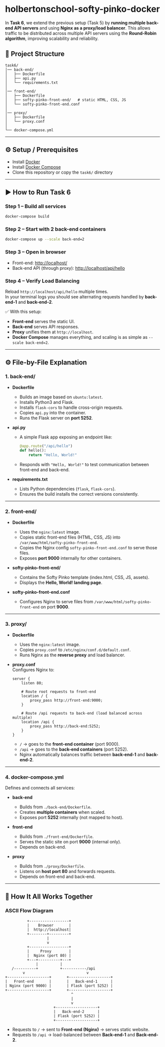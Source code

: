 # holbertonschool-softy-pinko-docker

In **Task 6**, we extend the previous setup (Task 5) by **running multiple back-end API servers** and using **Nginx as a proxy/load balancer**. This allows traffic to be distributed across multiple API servers using the **Round-Robin algorithm**, improving scalability and reliability.

## 📂 Project Structure

```
task6/
│── back-end/
│   ├── Dockerfile
│   ├── api.py
│   └── requirements.txt
│
│── front-end/
│   ├── Dockerfile
│   ├── softy-pinko-front-end/   # static HTML, CSS, JS
│   └── softy-pinko-front-end.conf
│
│── proxy/
│   ├── Dockerfile
│   └── proxy.conf
│
└── docker-compose.yml
```

---

## ⚙️ Setup / Prerequisites

- Install [Docker](https://docs.docker.com/get-docker/)
- Install [Docker Compose](https://docs.docker.com/compose/install/)
- Clone this repository or copy the `task6/` directory

---

## ▶️ How to Run Task 6

### Step 1 – Build all services

```bash
docker-compose build
```

### Step 2 – Start with 2 back-end containers

```bash
docker-compose up --scale back-end=2
```

### Step 3 – Open in browser

- Front-end: [http://localhost/](http://localhost/)
- Back-end API (through proxy): [http://localhost/api/hello](http://localhost/api/hello)

### Step 4 – Verify Load Balancing

Reload `http://localhost/api/hello` multiple times.  
In your terminal logs you should see alternating requests handled by **back-end-1** and **back-end-2**.

✅ With this setup:

- **Front-end** serves the static UI.
- **Back-end** serves API responses.
- **Proxy** unifies them at `http://localhost`.
- **Docker Compose** manages everything, and scaling is as simple as `--scale back-end=2`.

---

## ⚙️ File-by-File Explanation

### 1. **back-end/**

- **Dockerfile**
  - Builds an image based on `ubuntu:latest`.
  - Installs Python3 and Flask.
  - Installs `flask-cors` to handle cross-origin requests.
  - Copies `api.py` into the container.
  - Runs the Flask server on **port 5252**.

- **api.py**
  - A simple Flask app exposing an endpoint like:
    ```python
    @app.route("/api/hello")
    def hello():
        return "Hello, World!"
    ```
  - Responds with `"Hello, World!"` to test communication between front-end and back-end.

- **requirements.txt**
  - Lists Python dependencies (`flask`, `flask-cors`).
  - Ensures the build installs the correct versions consistently.

---

### 2. **front-end/**

- **Dockerfile**
  - Uses the `nginx:latest` image.
  - Copies static front-end files (HTML, CSS, JS) into `/var/www/html/softy-pinko-front-end`.
  - Copies the Nginx config `softy-pinko-front-end.conf` to serve those files.
  - Exposes **port 9000** internally for other containers.

- **softy-pinko-front-end/**
  - Contains the Softy Pinko template (index.html, CSS, JS, assets).
  - Displays the **Hello, World! landing page**.

- **softy-pinko-front-end.conf**
  - Configures Nginx to serve files from `/var/www/html/softy-pinko-front-end` on port **9000**.

---

### 3. **proxy/**

- **Dockerfile**
  - Uses the `nginx:latest` image.
  - Copies `proxy.conf` to `/etc/nginx/conf.d/default.conf`.
  - Runs Nginx as the **reverse proxy** and load balancer.

- **proxy.conf**  
  Configures Nginx to:

  ```nginx
  server {
      listen 80;

      # Route root requests to front-end
      location / {
          proxy_pass http://front-end:9000;
      }

      # Route /api requests to back-end (load balanced across multiple)
      location /api {
          proxy_pass http://back-end:5252;
      }
  }
  ```

  - `/` → goes to the **front-end container** (port 9000).
  - `/api` → goes to the **back-end containers** (port 5252).
  - Nginx automatically balances traffic between **back-end-1** and **back-end-2**.

---

### 4. **docker-compose.yml**

Defines and connects all services:

- **back-end**
  - Builds from `./back-end/Dockerfile`.
  - Creates **multiple containers** when scaled.
  - Exposes port **5252** internally (not mapped to host).

- **front-end**
  - Builds from `./front-end/Dockerfile`.
  - Serves the static site on port **9000** (internal only).
  - Depends on back-end.

- **proxy**
  - Builds from `./proxy/Dockerfile`.
  - Listens on **host port 80** and forwards requests.
  - Depends on front-end and back-end.

---

## 🔄 How It All Works Together

### ASCII Flow Diagram

```
          +------------------+
          |    Browser       |
          |  http://localhost|
          +--------+---------+
                   |
                   v
          +------------------+
          |     Proxy        |
          |  Nginx (port 80) |
          +---+----------+---+
              |          |
   /----------+          +-----------/api
        v                            v
+-------------------+       +-------------------+
|   Front-end       |       |   Back-end-1      |
| Nginx (port 9000) |       | Flask (port 5252) |
+-------------------+       +-------------------+
                              ^
                              |
                              v
                      +-------------------+
                      |   Back-end-2      |
                      | Flask (port 5252) |
                      +-------------------+
```

- Requests to `/` → sent to **Front-end (Nginx)** → serves static website.
- Requests to `/api` → load-balanced between **Back-end-1** and **Back-end-2**.
